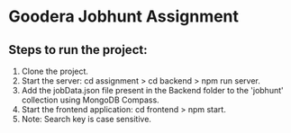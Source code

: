 # Goodera Jobhunt Assignment

## Steps to run the project:

1) Clone the project.
2) Start the server:  cd assignment > cd backend > npm run server.
3) Add the jobData.json file present in the Backend folder to the 'jobhunt' collection using MongoDB Compass.
4) Start the frontend application: cd frontend > npm start.
5) Note: Search key is case sensitive.
